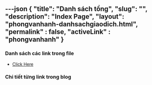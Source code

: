 ---json
{
    "title": "Danh sách tổng",
    "slug": "",
    "description": "Index Page",
    "layout": "phongvanhanh-danhsachgiaodich.html",
    "permalink" : false,
    "activeLink" : "phongvanhanh"
}
---

### Danh sách các link trong file
- [Click Here](./blog-list.html)

### Chi tiết từng link trong blog